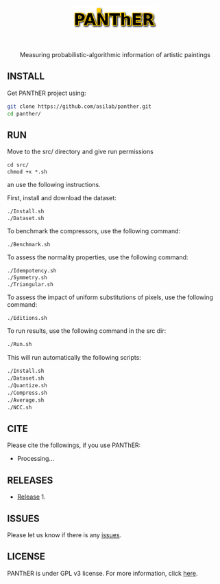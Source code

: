 <p align="center">
<img src="imgs/logo.png" alt="Panther" width="200" border="0" /></p>
<br>
<p align="center">
Measuring probabilistic-algorithmic information of artistic paintings
</p>

## INSTALL
Get PANThER project using:
```bash
git clone https://github.com/asilab/panther.git
cd panther/
```

## RUN
Move to the src/ directory and give run permissions
```
cd src/
chmod +x *.sh
```
an use the following instructions.

First, install and download the dataset:
```
./Install.sh
./Dataset.sh
```

To benchmark the compressors, use the following command:
```
./Benchmark.sh
```

To assess the normality properties, use the following command:
```
./Idempotency.sh
./Symmetry.sh
./Triangular.sh
```

To assess the impact of uniform substitutions of pixels, use the following command:
``` 
./Editions.sh
```

To run results, use the following command in the src dir:
```bash
./Run.sh
``` 
This will run automatically the following scripts:
```bash
./Install.sh
./Dataset.sh
./Quantize.sh
./Compress.sh
./Average.sh
./NCC.sh
```

## CITE
Please cite the followings, if you use PANThER:
* Processing...

## RELEASES
* [Release](https://github.com/pratas/panther/releases) 1.

## ISSUES
Please let us know if there is any
[issues](https://github.com/pratas/panther/issues).


## LICENSE
PANThER is under GPL v3 license. For more information, click
[here](http://www.gnu.org/licenses/gpl-3.0.html).

